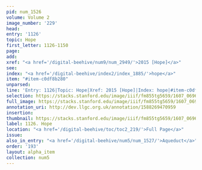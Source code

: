 ```yaml
---
pid: num_1526
volume: Volume 2
image_number: '229'
head:
entry: '1126'
topic: Hope
first_letter: 1126-1150
page:
add:
xref: "<a href='/digital-beehive/num9/num_2949/'>2015 [Hope]</a>"
see:
index: "<a href='/digital-beehive/index2/index_1885/'>hope</a>"
item: "#item-c0df8b280"
unparsed:
line: 'Entry: 1126|Topic: Hope|Xref: 2015 [Hope]|Index: hope|#item-c0df8b280'
selection: https://stacks.stanford.edu/image/iiif/fm855tg5659/1607_0696/355,258,2908,708/full/0/default.jpg
full_image: https://stacks.stanford.edu/image/iiif/fm855tg5659/1607_0696/full/full/0/default.jpg
annotation_uri: http://dev.llgc.org.uk/annotation/1588269470959
insertion:
thumbnail: https://stacks.stanford.edu/image/iiif/fm855tg5659/1607_0696/355,258,600,180/250,/0/default.jpg
label: 1126. Hope
location: "<a href='/digital-beehive/toc/toc2_219/'>Full Page</a>"
issue:
also_in_entry: "<a href='/digital-beehive/num5/num_1527/'>Aqueduct</a>"
order: '193'
layout: alpha_item
collection: num5
---
```

